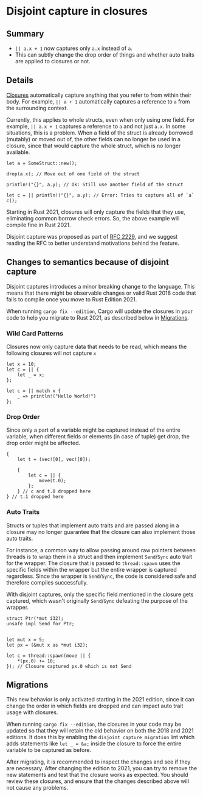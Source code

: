 # Disjoint capture in closures

## Summary

- `|| a.x + 1` now captures only `a.x` instead of `a`.
- This can subtly change the drop order of things and whether auto traits are applied to closures or not.

## Details

[Closures](https://doc.rust-lang.org/book/ch13-01-closures.html)
automatically capture anything that you refer to from within their body.
For example, `|| a + 1` automatically captures a reference to `a` from the surrounding context.

Currently, this applies to whole structs, even when only using one field.
For example, `|| a.x + 1` captures a reference to `a` and not just `a.x`.
In some situations, this is a problem.
When a field of the struct is already borrowed (mutably) or moved out of,
the other fields can no longer be used in a closure,
since that would capture the whole struct, which is no longer available.

```rust,ignore
let a = SomeStruct::new();

drop(a.x); // Move out of one field of the struct

println!("{}", a.y); // Ok: Still use another field of the struct

let c = || println!("{}", a.y); // Error: Tries to capture all of `a`
c();
```

Starting in Rust 2021, closures will only capture the fields that they use, eliminating common borrow check errors.
So, the above example will compile fine in Rust 2021.

Disjoint capture was proposed as part of [RFC 2229](https://github.com/rust-lang/rfcs/blob/master/text/2229-capture-disjoint-fields.md), and we suggest reading the RFC to better understand motivations behind the feature.

## Changes to semantics because of disjoint capture
Disjoint captures introduces a minor breaking change to the language. This means that there might be observable changes or valid Rust 2018 code that fails to compile once you move to Rust Edition 2021. 

When running `cargo fix --edition`, Cargo will update the closures in your code to help you migrate to Rust 2021, as described below in [Migrations](#migrations).
### Wild Card Patterns
Closures now only capture data that needs to be read, which means the following closures will not capture `x`

```rust,ignore
let x = 10;
let c = || {
    let _ = x;
};

let c = || match x {
    _ => println!("Hello World!")
};
```

### Drop Order
Since only a part of a variable might be captured instead of the entire variable, when different fields or elements (in case of tuple) get drop, the drop order might be affected.

```rust,ignore
{
    let t = (vec![0], vec![0]);

    {
        let c = || {
            move(t.0);
        };
    } // c and t.0 dropped here
} // t.1 dropped here

```


### Auto Traits
Structs or tuples that implement auto traits and are passed along in a closure may no longer guarantee that the closure can also implement those auto traits.

For instance, a common way to allow passing around raw pointers between threads is to wrap them in a struct and then implement `Send`/`Sync` auto trait for the wrapper. The closure that is passed to `thread::spawn` uses the specific fields within the wrapper but the entire wrapper is captured regardless. Since the wrapper is `Send`/`Sync`, the code is considered safe and therefore compiles successfully.

With disjoint captures, only the specific field mentioned in the closure gets captured, which wasn't originally `Send`/`Sync` defeating the purpose of the wrapper.


```rust,ignore
struct Ptr(*mut i32);
unsafe impl Send for Ptr;


let mut x = 5;
let px = (&mut x as *mut i32);

let c = thread::spawn(move || {
    *(px.0) += 10;
}); // Closure captured px.0 which is not Send
```

## Migrations

This new behavior is only activated starting in the 2021 edition,
since it can change the order in which fields are dropped and can impact auto trait usage with closures.

When running `cargo fix --edition`, the closures in your code may be updated so that they will retain the old behavior on both the 2018 and 2021 editions.
It does this by enabling the `disjoint_capture_migration` lint which adds statements like `let _ = &a;` inside the closure to force the entire variable to be captured as before.

After migrating, it is recommended to inspect the changes and see if they are necessary.
After changing the edition to 2021, you can try to remove the new statements and test that the closure works as expected.
You should review these closures, and ensure that the changes described above will not cause any problems.
